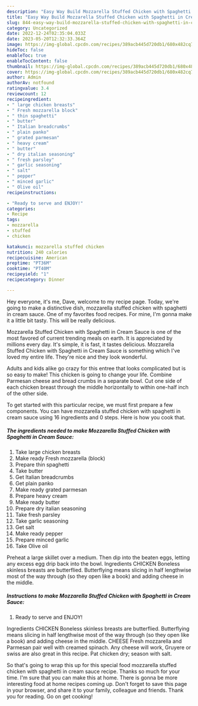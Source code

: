 ```yaml
---
description: "Easy Way Build Mozzarella Stuffed Chicken with Spaghetti in Cream Sauce the Delicious}"
title: "Easy Way Build Mozzarella Stuffed Chicken with Spaghetti in Cream Sauce the Delicious}"
slug: 844-easy-way-build-mozzarella-stuffed-chicken-with-spaghetti-in-cream-sauce-the-delicious
category: Uncategorized
date: 2022-12-24T02:35:04.033Z
date: 2023-05-20T12:32:33.364Z
image: https://img-global.cpcdn.com/recipes/389acb445d720db1/680x482cq70/mozzarella-stuffed-chicken-with-spaghetti-in-cream-sauce-recipe-main-photo.jpg
hideToc: false
enableToc: true
enableTocContent: false
thumbnail: https://img-global.cpcdn.com/recipes/389acb445d720db1/680x482cq70/mozzarella-stuffed-chicken-with-spaghetti-in-cream-sauce-recipe-main-photo.jpg
cover: https://img-global.cpcdn.com/recipes/389acb445d720db1/680x482cq70/mozzarella-stuffed-chicken-with-spaghetti-in-cream-sauce-recipe-main-photo.jpg
author: Admin
authorAv: notfound
ratingvalue: 3.4
reviewcount: 12
recipeingredient:
- " large chicken breasts"
- " Fresh mozzarella block"
- " thin spaghetti"
- " butter"
- " Italian breadcrumbs"
- " plain panko"
- " grated parmesan"
- " heavy cream"
- " butter"
- " dry italian seasoning"
- " fresh parsley"
- " garlic seasoning"
- " salt"
- " pepper"
- " minced garlic"
- " Olive oil"
recipeinstructions:

- "Ready to serve and ENJOY!"
categories:
- Recipe
tags:
- mozzarella
- stuffed
- chicken

katakunci: mozzarella stuffed chicken 
nutrition: 240 calories
recipecuisine: American
preptime: "PT36M"
cooktime: "PT40M"
recipeyield: "1"
recipecategory: Dinner

---
```



Hey everyone, it's me, Dave, welcome to my recipe page. Today, we're going to make a distinctive dish, mozzarella stuffed chicken with spaghetti in cream sauce. One of my favorites food recipes. For mine, I'm gonna make it a little bit tasty. This will be really delicious.

Mozzarella Stuffed Chicken with Spaghetti in Cream Sauce is one of the most favored of current trending meals on earth. It is appreciated by millions every day. It's simple, it is fast, it tastes delicious. Mozzarella Stuffed Chicken with Spaghetti in Cream Sauce is something which I've loved my entire life. They're nice and they look wonderful.

Adults and kids alike go crazy for this entree that looks complicated but is so easy to make! This chicken is going to change your life. Combine Parmesan cheese and bread crumbs in a separate bowl. Cut one side of each chicken breast through the middle horizontally to within one-half inch of the other side.


To get started with this particular recipe, we must first prepare a few components. You can have mozzarella stuffed chicken with spaghetti in cream sauce using 16 ingredients and 0 steps. Here is how you cook that.

<!--inarticleads1-->

##### The ingredients needed to make Mozzarella Stuffed Chicken with Spaghetti in Cream Sauce:

1. Take  large chicken breasts
1. Make ready  Fresh mozzarella (block)
1. Prepare  thin spaghetti
1. Take  butter
1. Get  Italian breadcrumbs
1. Get  plain panko
1. Make ready  grated parmesan
1. Prepare  heavy cream
1. Make ready  butter
1. Prepare  dry italian seasoning
1. Take  fresh parsley
1. Take  garlic seasoning
1. Get  salt
1. Make ready  pepper
1. Prepare  minced garlic
1. Take  Olive oil


Preheat a large skillet over a medium. Then dip into the beaten eggs, letting any excess egg drip back into the bowl. Ingredients CHICKEN Boneless skinless breasts are butterflied. Butterflying means slicing in half lengthwise most of the way through (so they open like a book) and adding cheese in the middle. 

<!--inarticleads2-->

##### Instructions to make Mozzarella Stuffed Chicken with Spaghetti in Cream Sauce:


1. Ready to serve and ENJOY!

Ingredients CHICKEN Boneless skinless breasts are butterflied. Butterflying means slicing in half lengthwise most of the way through (so they open like a book) and adding cheese in the middle. CHEESE Fresh mozzarella and Parmesan pair well with creamed spinach. Any cheese will work, Gruyere or swiss are also great in this recipe. Pat chicken dry; season with salt. 

So that's going to wrap this up for this special food mozzarella stuffed chicken with spaghetti in cream sauce recipe. Thanks so much for your time. I'm sure that you can make this at home. There is gonna be more interesting food at home recipes coming up. Don't forget to save this page in your browser, and share it to your family, colleague and friends. Thank you for reading. Go on get cooking!
